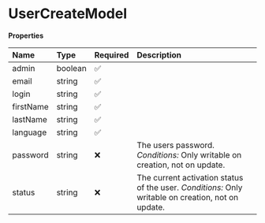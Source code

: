 # UserCreateModel

**Properties**

| Name      | Type    | Required | Description                                                                                        |
| :-------- | :------ | :------- | :------------------------------------------------------------------------------------------------- |
| admin     | boolean | ✅       |                                                                                                    |
| email     | string  | ✅       |                                                                                                    |
| login     | string  | ✅       |                                                                                                    |
| firstName | string  | ✅       |                                                                                                    |
| lastName  | string  | ✅       |                                                                                                    |
| language  | string  | ✅       |                                                                                                    |
| password  | string  | ❌       | The users password. _Conditions:_ Only writable on creation, not on update.                        |
| status    | string  | ❌       | The current activation status of the user. _Conditions:_ Only writable on creation, not on update. |

<!-- This file was generated by liblab | https://liblab.com/ -->
